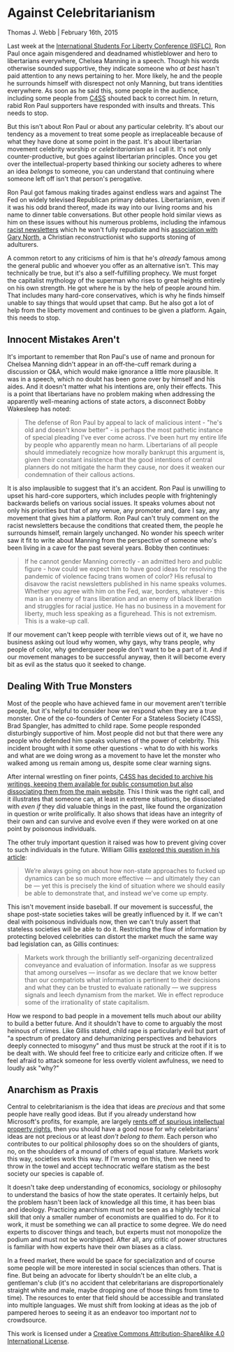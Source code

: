 Against Celebritarianism
========================

Thomas J. Webb | February 16th, 2015

Last week at the [International Students For Liberty Conference (ISFLC)](http://isflc.org/), Ron Paul once again misgendered and deadnamed whistleblower and hero to libertarians everywhere, Chelsea Manning in a speech. Though his words otherwise sounded supportive, they indicate someone who *at best* hasn't paid attention to any news pertaining to her. More likely, he and the people he surrounds himself with disrespect not only Manning, but trans identities everywhere. As soon as he said this, some people in the audience, including some people from [C4SS](http://c4ss.org) shouted back to correct him. In return, rabid Ron Paul supporters have responded with insults and threats. This needs to stop.

But this isn't about Ron Paul or about any particular celebrity. It's about our tendency as a movement to treat some people as irreplaceable because of what they have done at some point in the past. It's about libertarian movement celebrity worship or *celebritarianism* as I call it. It's not only counter-productive, but goes against libertarian principles. Once you get over the intellectual-property based thinking our society adheres to where an idea *belongs* to someone, you can understand that continuing where someone left off isn't that person's perogative.

Ron Paul got famous making tirades against endless wars and against The Fed on widely televised Republican primary debates. Libertarianism, even if it was his odd brand thereof, made its way into our living rooms and his name to dinner table conversations. But other people hold similar views as him on these issues without his numerous problems, including the infamous [racist newsletters](http://www.washingtonpost.com/blogs/fact-checker/post/ron-paul-and-the-racist-newsletters-fact-checker-biography/2011/12/21/gIQAKNiwBP_blog.html) which he won't fully repudiate and his [association with Gary North](http://www.donotlink.com/bmb5), a Christian reconstructionist who supports stoning of adulturers.

A common retort to any criticisms of him is that he's *already* famous among the general public and whoever you offer as an alternative isn't. This may technically be true, but it's also a self-fulfilling prophecy. We must forget the capitalist mythology of the superman who rises to great heights entirely on his own strength. He got where he is by the help of people around him. That includes many hard-core conservatives, which is why he finds himself unable to say things that would upset that camp. But he also got a lot of help from the liberty movement and continues to be given a platform. Again, this needs to stop.

Innocent Mistakes Aren't
------------------------

It's important to remember that Ron Paul's use of name and pronoun for Chelsea Manning didn't appear in an off-the-cuff remark during a discussion or Q&A, which would make ignorance a little more plausible. It was in a speech, which no doubt has been gone over by himself and his aides. And it doesn't matter what his intentions are, only their effects. This is a point that libertarians have no problem making when addressing the apparently well-meaning actions of state actors, a disconnect Bobby Wakesleep has noted:

> The defense of Ron Paul by appeal to lack of malicious intent - "he's old and doesn't know better" - is perhaps the most pathetic instance of special pleading I've ever come across. I've been hurt my entire life by people who apparently mean no harm. Libertarians of all people should immediately recognize how morally bankrupt this argument is, given their constant insistence that the good intentions of central planners do not mitigate the harm they cause, nor does it weaken our condemnation of their callous actions.

It is also implausible to suggest that it's an accident. Ron Paul is unwilling to upset his hard-core supporters, which includes people with frighteningly backwards beliefs on various social issues. It speaks volumes about not only his priorities but that of any venue, any promoter and, dare I say, any movement that gives him a platform. Ron Paul can't truly comment on the racist newsletters because the conditions that created them, the people he surrounds himself, remain largely unchanged. No wonder his speech writer saw it fit to write about Manning from the perspective of someone who's been living in a cave for the past several years. Bobby then continues:

> If he cannot gender Manning correctly - an admitted hero and public figure - how could we expect him to have good ideas for resolving the pandemic of violence facing trans women of color? His refusal to disavow the racist newsletters published in his name speaks volumes. Whether you agree with him on the Fed, war, borders, whatever - this man is an enemy of trans liberation and an enemy of black liberation and struggles for racial justice. He has no business in a movement for liberty, much less speaking as a figurehead. This is not extremism. This is a wake-up call.

If our movement can't keep people with terrible views out of it, we have no business asking out loud why women, why gays, why trans people, why people of color, why genderqueer people don't want to be a part of it. And if our movement manages to be successful anyway, then it will become every bit as evil as the status quo it seeked to change.

Dealing With True Monsters
--------------------------

Most of the people who have achieved fame in our movement aren't terrible people, but it's helpful to consider how we respond when they are a true monster. One of the co-founders of Center For a Stateless Society (C4SS), Brad Spangler, has admitted to child rape. Some people responded disturbingly supportive of him. Most people did not but that there were any people who defended him speaks volumes of the power of celebrity. This incident brought with it some other questions - what to do with his works and what are we doing wrong as a movement to have let the monster who walked among us remain among us, despite some clear warning signs.

After internal wrestling on finer points, [C4SS has decided to archive his writings, keeping them available for public consumption but also dissociating them from the main website](http://c4ss.org/content/35256). This I think was the right call, and it illustrates that someone can, at least in extreme situations, be dissociated with *even if* they did valuable things in the past, like found the organization in question or write prolifically. It also shows that ideas have an integrity of their own and can survive and evolve even if they were worked on at one point by poisonous individuals.

The other truly important question it raised was how to prevent giving cover to such individuals in the future. William Gillis [explored this question in his article](http://c4ss.org/content/35643):

> We’re always going on about how non-state approaches to fucked up dynamics can be so much more effective — and ultimately they can be — yet this is precisely the kind of situation where we should easily be able to demonstrate that, and instead we’ve come up empty.

This isn't movement inside baseball. If our movement is successful, the shape post-state societies takes will be greatly influenced by it. If we can't deal with poisonous individuals now, then we can't truly assert that stateless societies will be able to do it. Restricting the flow of information by protecting beloved celebrities can distort the market much the same way bad legislation can, as Gillis continues:

> Markets work through the brilliantly self-organizing decentralized conveyance and evaluation of information. Insofar as we suppress that among ourselves — insofar as we declare that we know better than our compatriots what information is pertinent to their decisions and what they can be trusted to evaluate rationally — we suppress signals and leech dynamism from the market. We in effect reproduce some of the irrationality of state capitalism.

How we respond to bad people in a movement tells much about our ability to build a better future. And it shouldn't have to come to arguably the most heinous of crimes. Like Gillis stated, child rape is particularly evil but part of "a spectrum of predatory and dehumanizing perspectives and behaviors deeply connected to misogyny" and thus must be struck at the root if it is to be dealt with. We should feel free to criticize early and criticize often. If we feel afraid to attack someone for less overtly violent awfulness, we need to loudly ask "why?"

Anarchism as Praxis
-------------------

Central to celebritarianism is the idea that ideas are *precious* and that some people have really good ideas. But if you already understand how Microsoft's profits, for example, are largely [rents off of spurious intellectual property rights](http://c4ss.org/content/33137), then you should have a good nose for why celebritarians' ideas are not precious or at least _don't belong to them_. Each person who contributes to our political philosophy does so on the shoulders of giants, no, on the shoulders of a mound of others of equal stature. Markets work this way, societies work this way. If I'm wrong on this, then we need to throw in the towel and accept technocratic welfare statism as the best society our species is capable of.

It doesn't take deep understanding of economics, sociology or philosophy to understand the basics of how the state operates. It certainly helps, but the problem hasn't been lack of knowledge all this time, it has been bias and ideology. Practicing anarchism must not be seen as a highly technical skill that only a smaller number of economists are qualified to do. For it to work, it must be something we can all practice to some degree. We do need experts to discover things and teach, but experts must not monopolize the podium and must not be worshipped. After all, any critic of power structures is familiar with how experts have their own biases as a class.

In a freed market, there would be space for specialization and of course some people will be more interested in social sciences than others. That is fine. But being an advocate for liberty shouldn't be an elite club, a gentleman's club (it's no accident that celebritarians are disproportionalely straight white and male, maybe dropping one of those things from time to time). The resources to enter that field should be accessible and translated into multiple languages. We must shift from looking at ideas as the job of pampered heroes to seeing it as an endeavor too important *not* to crowdsource.

This work is licensed under a [Creative Commons Attribution-ShareAlike 4.0 International License](http://creativecommons.org/licenses/by-sa/4.0/).